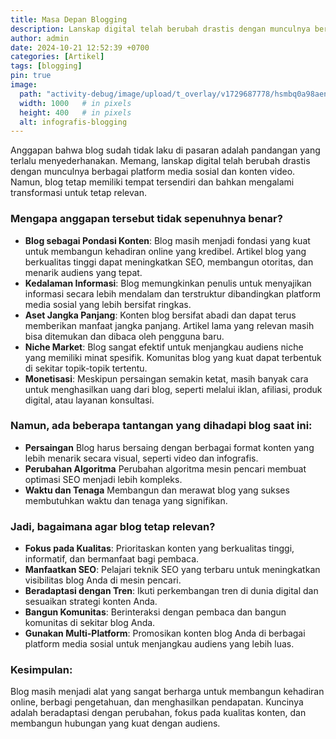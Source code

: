 ```yaml
---
title: Masa Depan Blogging
description: Lanskap digital telah berubah drastis dengan munculnya berbagai platform media sosial dan konten video.
author: admin
date: 2024-10-21 12:52:39 +0700
categories: [Artikel]
tags: [blogging]
pin: true
image:
  path: "activity-debug/image/upload/t_overlay/v1729687778/hsmbq0a98aenu5nk8znk.jpg"
  width: 1000   # in pixels
  height: 400   # in pixels
  alt: infografis-blogging
---
```



Anggapan bahwa blog sudah tidak laku di pasaran adalah pandangan yang terlalu menyederhanakan. Memang, lanskap digital telah berubah drastis dengan munculnya berbagai platform media sosial dan konten video. Namun, blog tetap memiliki tempat tersendiri dan bahkan mengalami transformasi untuk tetap relevan.

### Mengapa anggapan tersebut tidak sepenuhnya benar?

- **Blog sebagai Pondasi Konten**: 
  Blog masih menjadi fondasi yang kuat untuk membangun kehadiran online yang kredibel. Artikel blog yang berkualitas tinggi dapat meningkatkan SEO, membangun otoritas, dan menarik audiens yang tepat.
- **Kedalaman Informasi**: 
  Blog memungkinkan penulis untuk menyajikan informasi secara lebih mendalam dan terstruktur dibandingkan platform media sosial yang lebih bersifat ringkas.
- **Aset Jangka Panjang**: 
  Konten blog bersifat abadi dan dapat terus memberikan manfaat jangka panjang. Artikel lama yang relevan masih bisa ditemukan dan dibaca oleh pengguna baru.
- **Niche Market**: 
  Blog sangat efektif untuk menjangkau audiens niche yang memiliki minat spesifik. Komunitas blog yang kuat dapat terbentuk di sekitar topik-topik tertentu.
- **Monetisasi**: 
  Meskipun persaingan semakin ketat, masih banyak cara untuk menghasilkan uang dari blog, seperti melalui iklan, afiliasi, produk digital, atau layanan konsultasi.


### Namun, ada beberapa tantangan yang dihadapi blog saat ini:

- **Persaingan** 
  Blog harus bersaing dengan berbagai format konten yang lebih menarik secara visual, seperti video dan infografis.
- **Perubahan Algoritma** 
  Perubahan algoritma mesin pencari membuat optimasi SEO menjadi lebih kompleks.
- **Waktu dan Tenaga** 
  Membangun dan merawat blog yang sukses membutuhkan waktu dan tenaga yang signifikan.


### Jadi, bagaimana agar blog tetap relevan?

- **Fokus pada Kualitas**: 
  Prioritaskan konten yang berkualitas tinggi, informatif, dan bermanfaat bagi pembaca.
- **Manfaatkan SEO**:
  Pelajari teknik SEO yang terbaru untuk meningkatkan visibilitas blog Anda di mesin pencari.
- **Beradaptasi dengan Tren**: 
  Ikuti perkembangan tren di dunia digital dan sesuaikan strategi konten Anda.
- **Bangun Komunitas**:
  Berinteraksi dengan pembaca dan bangun komunitas di sekitar blog Anda.
- **Gunakan Multi-Platform**: 
  Promosikan konten blog Anda di berbagai platform media sosial untuk menjangkau audiens yang lebih luas.


### Kesimpulan:

Blog masih menjadi alat yang sangat berharga untuk membangun kehadiran online, berbagi pengetahuan, dan menghasilkan pendapatan. Kuncinya adalah beradaptasi dengan perubahan, fokus pada kualitas konten, dan membangun hubungan yang kuat dengan audiens.